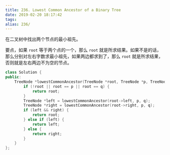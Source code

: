 ```yaml
---
title: 236. Lowest Common Ancestor of a Binary Tree
date: 2019-02-20 18:17:42
tags:
alias: 236/
---
```


在二叉树中找出两个节点的最小祖先。

<!--more-->

要点，如果 `root` 等于两个点的一个，那么 `root` 就是所求结果。如果不是的话，那么分别对左右字数求最小祖先，如果两边都求到了，那么 `root` 就是所求结果，否则就是左右两边不为空的节点。

```cpp
class Solution {
public:
    TreeNode *lowestCommonAncestor(TreeNode *root, TreeNode *p, TreeNode *q) {
        if (!root || root == p || root == q) {
            return root;
        }
        TreeNode *left = lowestCommonAncestor(root->left, p, q);
        TreeNode *right = lowestCommonAncestor(root->right, p, q);
        if (left && right) {
            return root;
        } else if (left) {
            return left;
        } else {
            return right;
        }
    }
};
```
